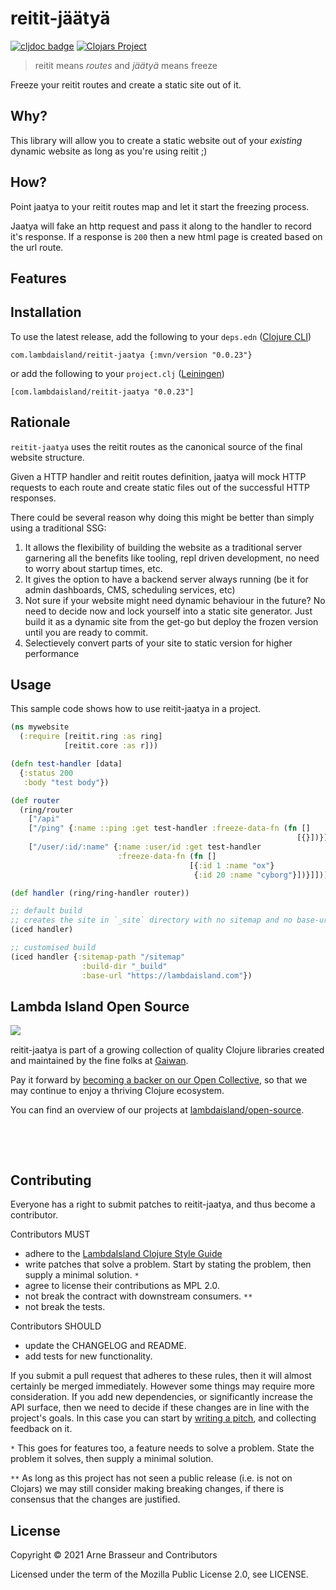 # reitit-jäätyä

<!-- badges -->
[![cljdoc badge](https://cljdoc.org/badge/com.lambdaisland/reitit-jaatya)](https://cljdoc.org/d/com.lambdaisland/reitit-jaatya) [![Clojars Project](https://img.shields.io/clojars/v/com.lambdaisland/reitit-jaatya.svg)](https://clojars.org/com.lambdaisland/reitit-jaatya)
<!-- /badges -->

> reitit means *routes* and *jäätyä* means freeze

Freeze your reitit routes and create a static site out of it.

## Why?

This library will allow you to create a static website out of your *existing*
dynamic website as long as you're using reitit ;)

## How?

Point jaatya to your reitit routes map and let it start the freezing process.

Jaatya will fake an http request and pass it along to the handler to record it's
response. If a response is `200` then a new html page is created based on the
url route.

## Features

<!-- installation -->
## Installation

To use the latest release, add the following to your `deps.edn` ([Clojure CLI](https://clojure.org/guides/deps_and_cli))

```
com.lambdaisland/reitit-jaatya {:mvn/version "0.0.23"}
```

or add the following to your `project.clj` ([Leiningen](https://leiningen.org/))

```
[com.lambdaisland/reitit-jaatya "0.0.23"]
```
<!-- /installation -->

## Rationale

`reitit-jaatya` uses the reitit routes as the canonical source of the final website structure.

Given a HTTP handler and reitit routes definition, jaatya will mock HTTP requests to each route
and create static files out of the successful HTTP responses.

There could be several reason why doing this might be better than simply using a traditional SSG:

1. It allows the flexibility of building the website as a traditional server garnering all the benefits like tooling, repl driven development, no need to worry about startup times, etc.
2. It gives the option to have a backend server always running (be it for admin dashboards, CMS, scheduling services, etc)
3. Not sure if your website might need dynamic behaviour in the future? No need to decide now and lock yourself into a static site generator. Just build it as a dynamic site from the get-go but deploy the frozen version until you are ready to commit.
4. Selectievely convert parts of your site to static version for higher performance

## Usage

This sample code shows how to use reitit-jaatya in a project.

``` clojure
(ns mywebsite
  (:require [reitit.ring :as ring]
            [reitit.core :as r]))

(defn test-handler [data]
  {:status 200
   :body "test body"})

(def router
  (ring/router
    ["/api"
    ["/ping" {:name ::ping :get test-handler :freeze-data-fn (fn []
                                                                [{}])}]
    ["/user/:id/:name" {:name :user/id :get test-handler
                        :freeze-data-fn (fn []
                                        [{:id 1 :name "ox"}
                                         {:id 20 :name "cyborg"}])}]]))

(def handler (ring/ring-handler router))

;; default build
;; creates the site in `_site` directory with no sitemap and no base-url in sitemap
(iced handler)

;; customised build
(iced handler {:sitemap-path "/sitemap"
                :build-dir "_build"
                :base-url "https://lambdaisland.com"})
```


<!-- opencollective -->
## Lambda Island Open Source

<img align="left" src="https://github.com/lambdaisland/open-source/raw/master/artwork/lighthouse_readme.png">

&nbsp;

reitit-jaatya is part of a growing collection of quality Clojure libraries created and maintained
by the fine folks at [Gaiwan](https://gaiwan.co).

Pay it forward by [becoming a backer on our Open Collective](http://opencollective.com/lambda-island),
so that we may continue to enjoy a thriving Clojure ecosystem.

You can find an overview of our projects at [lambdaisland/open-source](https://github.com/lambdaisland/open-source).

&nbsp;

&nbsp;
<!-- /opencollective -->

<!-- contributing -->
## Contributing

Everyone has a right to submit patches to reitit-jaatya, and thus become a contributor.

Contributors MUST

- adhere to the [LambdaIsland Clojure Style Guide](https://nextjournal.com/lambdaisland/clojure-style-guide)
- write patches that solve a problem. Start by stating the problem, then supply a minimal solution. `*`
- agree to license their contributions as MPL 2.0.
- not break the contract with downstream consumers. `**`
- not break the tests.

Contributors SHOULD

- update the CHANGELOG and README.
- add tests for new functionality.

If you submit a pull request that adheres to these rules, then it will almost
certainly be merged immediately. However some things may require more
consideration. If you add new dependencies, or significantly increase the API
surface, then we need to decide if these changes are in line with the project's
goals. In this case you can start by [writing a pitch](https://nextjournal.com/lambdaisland/pitch-template),
and collecting feedback on it.

`*` This goes for features too, a feature needs to solve a problem. State the problem it solves, then supply a minimal solution.

`**` As long as this project has not seen a public release (i.e. is not on Clojars)
we may still consider making breaking changes, if there is consensus that the
changes are justified.
<!-- /contributing -->

<!-- license -->
## License

Copyright &copy; 2021 Arne Brasseur and Contributors

Licensed under the term of the Mozilla Public License 2.0, see LICENSE.
<!-- /license -->
